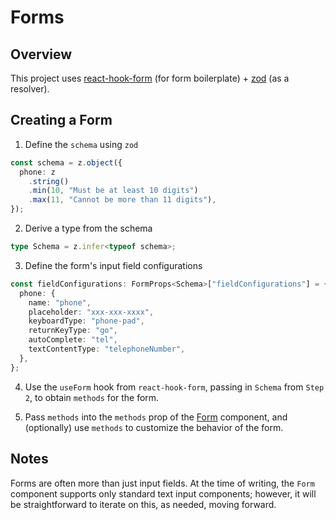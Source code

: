 # Forms

## Overview

This project uses [react-hook-form](https://github.com/react-hook-form) (for form boilerplate) + [zod](https://github.com/react-hook-form/resolvers#zod) (as a resolver).

## Creating a Form

1. Define the `schema` using `zod`

```typescript
const schema = z.object({
  phone: z
    .string()
    .min(10, "Must be at least 10 digits")
    .max(11, "Cannot be more than 11 digits"),
});
```

2. Derive a type from the schema

```typescript
type Schema = z.infer<typeof schema>;
```

3. Define the form's input field configurations

```typescript
const fieldConfigurations: FormProps<Schema>["fieldConfigurations"] = {
  phone: {
    name: "phone",
    placeholder: "xxx-xxx-xxxx",
    keyboardType: "phone-pad",
    returnKeyType: "go",
    autoComplete: "tel",
    textContentType: "telephoneNumber",
  },
};
```

4. Use the `useForm` hook from `react-hook-form`, passing in `Schema` from `Step 2`, to obtain `methods` for the form.

5. Pass `methods` into the `methods` prop of the [Form](../src/components/organisms/forms/Form/Form.tsx) component, and (optionally) use `methods` to customize the behavior of the form.

## Notes

Forms are often more than just input fields. At the time of writing, the `Form` component supports only standard text input components; however, it will be straightforward to iterate on this, as needed, moving forward.
